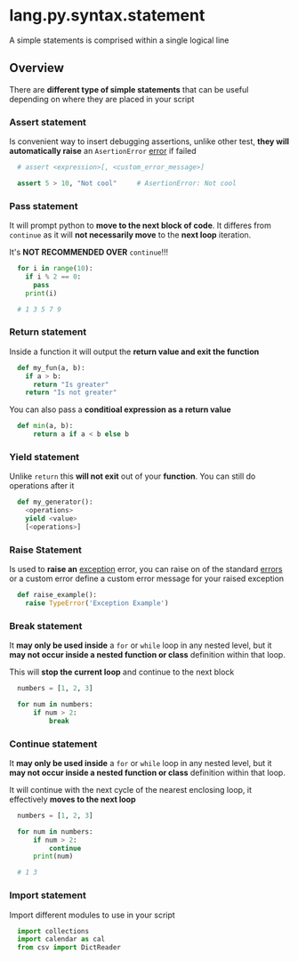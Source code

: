 # lang.py.syntax.statement

A simple statements is comprised within a single logical line

## Overview

There are **different type of simple statements** that can be useful depending
on where they are placed in your script

### Assert statement

Is convenient way to insert debugging assertions, unlike other test, **they will
automatically raise** an `AsertionError` [error](./t7gf.md) if failed

```py
  # assert <expression>[, <custom_error_message>]

  assert 5 > 10, "Not cool"     # AsertionError: Not cool
```

### Pass statement

It will prompt python to **move to the next block of code**. It differes from
`continue` as it will **not necessarily move** to the **next loop** iteration.

It's **NOT RECOMMENDED OVER** `continue`!!!

```py
  for i in range(10):
    if i % 2 == 0:
      pass
    print(i)

  # 1 3 5 7 9
```

### Return statement

Inside a function it will output the **return value and exit the function**

```py
  def my_fun(a, b):
    if a > b:
      return "Is greater"
    return "Is not greater"
```

You can also pass a **conditioal expression as a return value**

```py
  def min(a, b):
      return a if a < b else b
```

### Yield statement

Unlike `return` this **will not exit** out of your **function**. You can still
do operations after it

```py
  def my_generator():
    <operations>
    yield <value>
    [<operations>]
```

### Raise Statement

Is used to **raise an** [exception](./wvgx.md) error, you can raise on of the standard
[errors](./t7gf.md) or a custom error define a custom error message for your raised
exception

```py
  def raise_example():
    raise TypeError('Exception Example')
```

### Break statement

It **may only be used inside** a `for` or `while` loop in any nested level, but
it **may not occur inside a nested function or class** definition within that
loop.

This will **stop the current loop** and continue to the next block

```py
  numbers = [1, 2, 3]

  for num in numbers:
      if num > 2:
          break
```

### Continue statement

It **may only be used inside** a `for` or `while` loop in any nested level, but
it **may not occur inside a nested function or class** definition within that
loop.

It will continue with the next cycle of the nearest enclosing loop, it
effectively **moves to the next loop**

```py
  numbers = [1, 2, 3]

  for num in numbers:
      if num > 2:
          continue
      print(num)

  # 1 3
```

### Import statement

Import different modules to use in your script

```py
  import collections
  import calendar as cal
  from csv import DictReader
```
